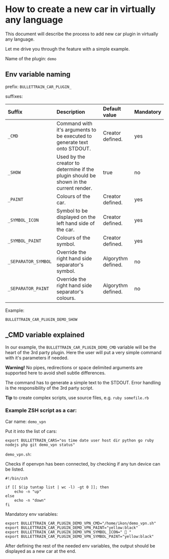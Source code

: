 # How to create a new car in virtually any language

This document will describe the process to add new car plugin in virtually any language.

Let me drive you through the feature with a simple example.

Name of the plugin: `demo`

## Env variable naming

prefix: `BULLETTRAIN_CAR_PLUGIN_`

suffixes:

| Suffix              | Description                                                                           | Default value      | Mandatory |
|:--------------------|:--------------------------------------------------------------------------------------|:-------------------|:----------|
| `_CMD`              | Command with it's arguments to be executed to generate text onto STDOUT.              | Creator defined.   | yes       |
| `_SHOW`             | Used by the creator to determine if the plugin should be shown in the current render. | true               | no        |
| `_PAINT`            | Colours of the car.                                                                   | Creator defined.   | yes       |
| `_SYMBOL_ICON`      | Symbol to be displayed on the left hand side of the car.                              | Creator defined.   | yes       |
| `_SYMBOL_PAINT`     | Colours of the symbol.                                                                | Creator defined.   | yes       |
| `_SEPARATOR_SYMBOL` | Override the right hand side separator's symbol.                                      | Algorythm defined. | no        |
| `_SEPARATOR_PAINT`  | Override the right hand side separator's colours.                                     | Algorythm defined. | no        |

Example:

`BULLETTRAIN_CAR_PLUGIN_DEMO_SHOW`

## _CMD variable explained

In our example, the `BULLETTRAIN_CAR_PLUGIN_DEMO_CMD` variable will be the heart of the 3rd party plugin.
Here the user will put a very simple command with it's parameters if needed.

**Warning!** No pipes, redirections or space delimited arguments are supported here to avoid shell subtle differences.

The command has to generate a simple text to the STDOUT. Error handling is the responsibility of the 3rd party script.

**Tip** to create complex scripts, use source files, e.g. `ruby somefile.rb`

### Example ZSH script as a car:

Car name: `demo_vpn`

Put it into the list of cars:

```shell
export BULLETTRAIN_CARS="os time date user host dir python go ruby nodejs php git demo_vpn status"
```

`demo_vpn.sh`:

Checks if openvpn has been connected, by checking if any tun device can be listed.

```shell
#!/bin/zsh

if [[ $(ip tuntap list | wc -l) -gt 0 ]]; then
    echo -n "up"
else
    echo -n "down"
fi
```

Mandatory env variables:

```shell
export BULLETTRAIN_CAR_PLUGIN_DEMO_VPN_CMD="/home/ikon/demo_vpn.sh"
export BULLETTRAIN_CAR_PLUGIN_DEMO_VPN_PAINT="yellow:black"
export BULLETTRAIN_CAR_PLUGIN_DEMO_VPN_SYMBOL_ICON="  "
export BULLETTRAIN_CAR_PLUGIN_DEMO_VPN_SYMBOL_PAINT="yellow:black"
```

After defining the rest of the needed env variables, the output should be displayed as a new car at the end.
